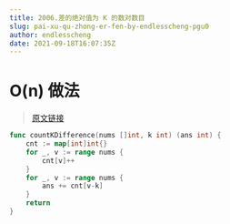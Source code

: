```yaml
---
title: 2006.差的绝对值为 K 的数对数目
slug: pai-xu-qu-zhong-er-fen-by-endlesscheng-pgu0
author: endlesscheng
date: 2021-09-18T16:07:35Z
---
```

# O(n) 做法
 
> [原文链接](https://leetcode.cn/problems/count-number-of-pairs-with-absolute-difference-k/solution/pai-xu-qu-zhong-er-fen-by-endlesscheng-pgu0)
```go
func countKDifference(nums []int, k int) (ans int) {
	cnt := map[int]int{}
	for _, v := range nums {
		cnt[v]++
	}
	for _, v := range nums {
		ans += cnt[v-k]
	}
	return
}
```
